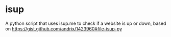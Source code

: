 isup
====

A python script that uses isup.me to check if a website is up or down, based on https://gist.github.com/andrix/1423960#file-isup-py